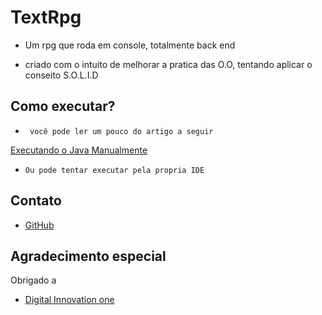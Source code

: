 # TextRpg
* Um rpg que roda em console, totalmente back end

* criado com o intuito de melhorar a pratica das O.O, tentando aplicar o conseito S.O.L.I.D

## Como executar?
* ``` você pode ler um pouco do artigo a seguir```

[Executando o Java Manualmente](https://autociencia.blogspot.com/2016/09/compilando-e-executando-um-arquivo-java.html)

* ```Ou pode tentar executar pela propria IDE```

## Contato
* [GitHub](https://github.com/luix-guxto)

## Agradecimento especial

Obrigado a
* [Digital Innovation one](https://digitalinnovation.one)

